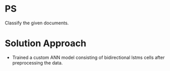 # PS
Classify the given documents.

# Solution Approach

* Trained a custom ANN model consisting of bidirectional lstms cells after preprocessing the data.
